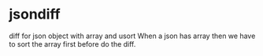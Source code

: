 # jsondiff
diff for json object with array and usort
When a json has array then we have to sort the array first before do the diff.
